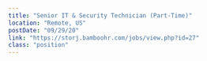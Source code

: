 ```yaml
---
title: "Senior IT & Security Technician (Part-Time)"
location: "Remote, US"
postDate: "09/29/20"
link: "https://storj.bamboohr.com/jobs/view.php?id=27"
class: "position"
---
```


